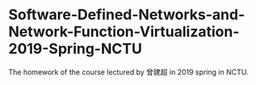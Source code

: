 # Software-Defined-Networks-and-Network-Function-Virtualization-2019-Spring-NCTU
The homework of the course lectured by 曾建超 in 2019 spring in NCTU.
